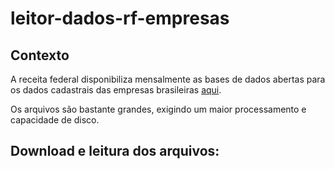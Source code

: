 # leitor-dados-rf-empresas

## Contexto

A receita federal disponibiliza mensalmente as bases de dados abertas para os dados cadastrais das empresas brasileiras [aqui](https://www.gov.br/receitafederal/pt-br/assuntos/orientacao-tributaria/cadastros/consultas/dados-publicos-cnpj).

Os arquivos são bastante grandes, exigindo um maior processamento e capacidade de disco.


## Download e leitura dos arquivos:

